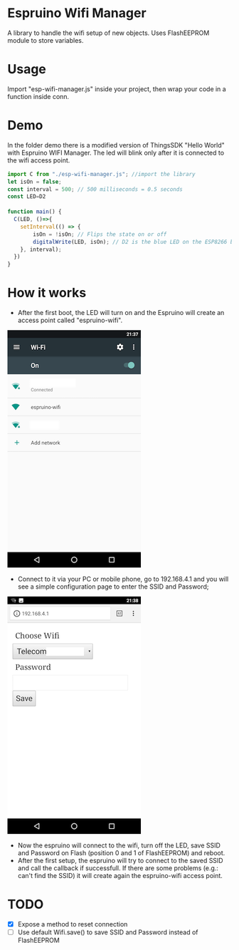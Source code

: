 # Espruino Wifi Manager
A library to handle the wifi setup of new objects. Uses FlashEEPROM module to store variables.

# Usage
Import "esp-wifi-manager.js" inside your project, then wrap your code in a function inside conn.

# Demo
In the folder demo there is a modified version of ThingsSDK "Hello World" with Espruino WIFI Manager. The led will blink only after it is connected to the wifi access point.

```javascript
import C from "./esp-wifi-manager.js"; //import the library
let isOn = false;
const interval = 500; // 500 milliseconds = 0.5 seconds
const LED=D2

function main() {
  C(LED, ()=>{
    setInterval(() => {
        isOn = !isOn; // Flips the state on or off
        digitalWrite(LED, isOn); // D2 is the blue LED on the ESP8266 boards
    }, interval);
  })
}
```
# How it works
- After the first boot, the LED will turn on and the Espruino will create an access point called "espruino-wifi".

![Wifi](./screens/_wifi.png)
- Connect to it via your PC or mobile phone, go to 192.168.4.1 and you will see a simple configuration page to enter the SSID and Password;

![HTML](./screens/_html.png)
- Now the espruino will connect to the wifi, turn off the LED, save SSID and Password on Flash (position 0 and 1 of FlashEEPROM) and reboot.
- After the first setup, the espruino will try to connect to the saved SSID and call the callback if successfull. If there are some problems (e.g.: can't find the SSID) it will create again the espruino-wifi access point.

# TODO
- [x] Expose a method to reset connection
- [ ] Use default Wifi.save() to save SSID and Password instead of FlashEEPROM
